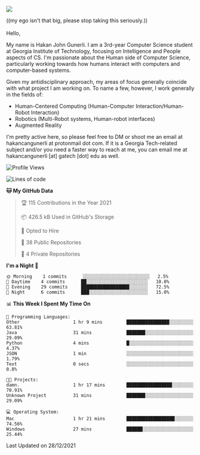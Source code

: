 ![](https://gist.githubusercontent.com/hakancangunerli/80137ecc5d849c99c01262a70f0efce0/raw/c08047c6881a89ff5eff068b4e9a64bc49438c7f/ye.png)
 
((my ego isn't that big, please stop taking this seriously.)) 
<br>
<br>
Hello,

My name is Hakan John Gunerli. I am a 3rd-year Computer Science student at Georgia Institute of Technology, focusing on Intelligence and People aspects of CS. I'm passionate about the Human side of Computer Science, particularly working towards how humans interact with computers and computer-based systems.


Given my antidisciplinary approach, my areas of focus generally coincide with what project I am working on. To name a few, however, I work generally in the fields of:

- Human-Centered Computing (Human-Computer Interaction/Human-Robot Interaction) 
- Robotics (Multi-Robot systems, Human-robot interfaces)
- Augmented Reality



I'm pretty active here, so please feel free to DM or shoot me an email at hakancangunerli at protonmail dot com. If it is a Georgia Tech-related subject and/or you need a faster way to reach at me, you can email me at hakancangunerli [at] gatech [dot] edu as well.

 </div>
 
 </div>


<!--START_SECTION:waka-->
![Profile Views](http://img.shields.io/badge/Profile%20Views-18-blue)

![Lines of code](https://img.shields.io/badge/From%20Hello%20World%20I%27ve%20Written-127%20Thousand%20lines%20of%20code-blue)

**🐱 My GitHub Data** 

> 🏆 115 Contributions in the Year 2021
 > 
> 📦 426.5 kB Used in GitHub's Storage 
 > 
> 💼 Opted to Hire
 > 
> 📜 38 Public Repositories 
 > 
> 🔑 4 Private Repositories  
 > 
**I'm a Night 🦉** 

```text
🌞 Morning    1 commits      ░░░░░░░░░░░░░░░░░░░░░░░░░   2.5% 
🌆 Daytime    4 commits      ██░░░░░░░░░░░░░░░░░░░░░░░   10.0% 
🌃 Evening    29 commits     ██████████████████░░░░░░░   72.5% 
🌙 Night      6 commits      ███░░░░░░░░░░░░░░░░░░░░░░   15.0%

```


📊 **This Week I Spent My Time On** 

```text
💬 Programming Languages: 
Other                    1 hr 9 mins         ████████████████░░░░░░░░░   63.81% 
Java                     31 mins             ███████░░░░░░░░░░░░░░░░░░   29.09% 
Python                   4 mins              █░░░░░░░░░░░░░░░░░░░░░░░░   4.37% 
JSON                     1 min               ░░░░░░░░░░░░░░░░░░░░░░░░░   1.79% 
Text                     0 secs              ░░░░░░░░░░░░░░░░░░░░░░░░░   0.8%

🐱‍💻 Projects: 
damn.                    1 hr 17 mins        █████████████████░░░░░░░░   70.91% 
Unknown Project          31 mins             ███████░░░░░░░░░░░░░░░░░░   29.09%

💻 Operating System: 
Mac                      1 hr 21 mins        ██████████████████░░░░░░░   74.56% 
Windows                  27 mins             ██████░░░░░░░░░░░░░░░░░░░   25.44%

```


 Last Updated on 28/12/2021
<!--END_SECTION:waka-->


